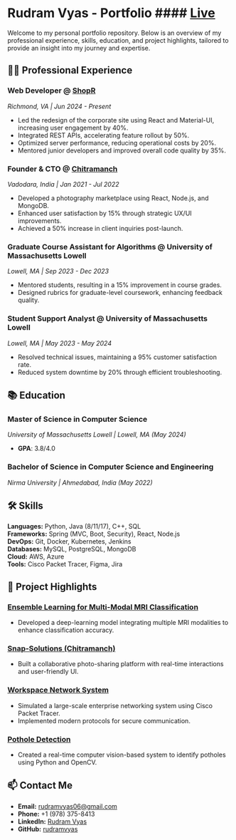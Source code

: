 # Rudram Vyas - Portfolio #### [Live](https://rudramvyas.github.io/my-portfolio/)

Welcome to my personal portfolio repository. Below is an overview of my professional experience, skills, education, and project highlights, tailored to provide an insight into my journey and expertise.

## 👨‍💻 Professional Experience

### Web Developer @ [ShopR](https://shoprvr.com)  
*Richmond, VA | Jun 2024 - Present*
- Led the redesign of the corporate site using React and Material-UI, increasing user engagement by 40%.
- Integrated REST APIs, accelerating feature rollout by 50%.
- Optimized server performance, reducing operational costs by 20%.
- Mentored junior developers and improved overall code quality by 35%.

### Founder & CTO @ [Chitramanch](https://github.com/RudramVyas/Snap-Solutions-aka-Chitramanch)  
*Vadodara, India | Jan 2021 - Jul 2022*
- Developed a photography marketplace using React, Node.js, and MongoDB.
- Enhanced user satisfaction by 15% through strategic UX/UI improvements.
- Achieved a 50% increase in client inquiries post-launch.

### Graduate Course Assistant for Algorithms @ University of Massachusetts Lowell  
*Lowell, MA | Sep 2023 - Dec 2023*
- Mentored students, resulting in a 15% improvement in course grades.
- Designed rubrics for graduate-level coursework, enhancing feedback quality.

### Student Support Analyst @ University of Massachusetts Lowell  
*Lowell, MA | May 2023 - May 2024*
- Resolved technical issues, maintaining a 95% customer satisfaction rate.
- Reduced system downtime by 20% through efficient troubleshooting.

## 📚 Education

### Master of Science in Computer Science  
*University of Massachusetts Lowell | Lowell, MA (May 2024)*
- **GPA**: 3.8/4.0

### Bachelor of Science in Computer Science and Engineering  
*Nirma University | Ahmedabad, India (May 2022)*

## 🛠️ Skills

**Languages:** Python, Java (8/11/17), C++, SQL  
**Frameworks:** Spring (MVC, Boot, Security), React, Node.js  
**DevOps:** Git, Docker, Kubernetes, Jenkins  
**Databases:** MySQL, PostgreSQL, MongoDB  
**Cloud:** AWS, Azure  
**Tools:** Cisco Packet Tracer, Figma, Jira

## 🌟 Project Highlights

### [Ensemble Learning for Multi-Modal MRI Classification](https://github.com/RudramVyas/Ensemble_Learning_for_Multi-Modal_MRI_Image_Classification)
- Developed a deep-learning model integrating multiple MRI modalities to enhance classification accuracy.

### [Snap-Solutions (Chitramanch)](https://github.com/RudramVyas/Snap-Solutions-aka-Chitramanch)
- Built a collaborative photo-sharing platform with real-time interactions and user-friendly UI.

### [Workspace Network System](https://github.com/RudramVyas/Workspace-Network-System)
- Simulated a large-scale enterprise networking system using Cisco Packet Tracer.
- Implemented modern protocols for secure communication.

### [Pothole Detection](https://github.com/RudramVyas/Pothole-Detection)
- Created a real-time computer vision-based system to identify potholes using Python and OpenCV.

## 📫 Contact Me
- **Email:** [rudramvyas06@gmail.com](mailto:rudramvyas06@gmail.com)
- **Phone:** +1 (978) 375-8413
- **LinkedIn:** [Rudram Vyas](https://linkedin.com/in/rudram-vyas)
- **GitHub:** [rudramvyas](https://github.com/rudramvyas)
